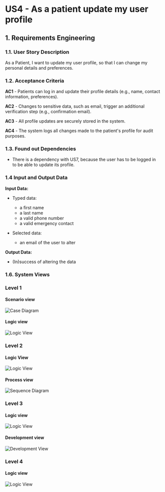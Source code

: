 # US4 - As a patient update my user profile 

## 1. Requirements Engineering

### 1.1. User Story Description

As a Patient, I want to update my user profile, so that I can change my personal
details and preferences.


### 1.2. Acceptance Criteria

**AC1** -  Patients can log in and update their profile details (e.g., name, contact information,
preferences).

**AC2** - Changes to sensitive data, such as email, trigger an additional verification step (e.g.,
confirmation email).

**AC3** - All profile updates are securely stored in the system.

**AC4** - The system logs all changes made to the patient's profile for audit purposes.

### 1.3. Found out Dependencies

* There is a dependency with US7, because the user has to be logged in to be able to update its profile.

### 1.4 Input and Output Data

**Input Data:**

* Typed data:
    * a first name
    * a last name
    * a valid phone number
    * a valid emergency contact       
  

* Selected data:
    * an email of the user to alter


**Output Data:**
* (In)success of altering the data


### 1.6. System Views

### Level 1

#### Scenario view

![Case Diagram](views/case-diagram.svg)

#### Logic view

![Logic View](views/level1-logic.svg)

### Level 2

#### Logic View

![Logic View](views/logic-view-lvl2.svg)

#### Process view

![Sequence Diagram](views/sequence-diagram.svg)

### Level 3

#### Logic view

![Logic View](views/logic-view-lvl3.svg)


#### Development view

![Development View](views/dev-view-lvl3.svg)

### Level 4

#### Logic view

![Logic View](views/logic-view-lvl4.svg)


